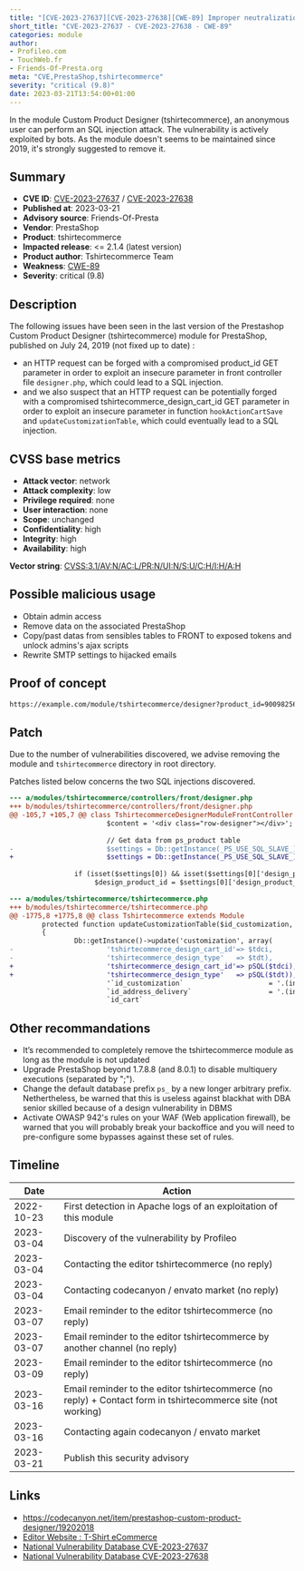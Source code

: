 ```yaml
---
title: "[CVE-2023-27637][CVE-2023-27638][CWE-89] Improper neutralization of SQL parameters in module Prestashop Custom Product Designer (tshirtecommerce) for PrestaShop"
short_title: "CVE-2023-27637 - CVE-2023-27638 - CWE-89"
categories: module
author:
- Profileo.com
- TouchWeb.fr
- Friends-Of-Presta.org
meta: "CVE,PrestaShop,tshirtecommerce"
severity: "critical (9.8)"
date: 2023-03-21T13:54:00+01:00
---
```


In the module Custom Product Designer (tshirtecommerce), an anonymous user can perform an SQL injection attack. The vulnerability is actively exploited by bots. As the module doesn't seems to be maintained since 2019, it's strongly suggested to remove it.

## Summary

* **CVE ID**: [CVE-2023-27637](https://cve.mitre.org/cgi-bin/cvename.cgi?name=CVE-2023-27637) / [CVE-2023-27638](https://cve.mitre.org/cgi-bin/cvename.cgi?name=CVE-2023-27638)
* **Published at**: 2023-03-21
* **Advisory source**: Friends-Of-Presta
* **Vendor**: PrestaShop
* **Product**: tshirtecommerce
* **Impacted release**: <= 2.1.4 (latest version)
* **Product author**: Tshirtecommerce Team
* **Weakness**: [CWE-89](https://cwe.mitre.org/data/definitions/89.html)
* **Severity**: critical (9.8)

## Description

The following issues have been seen in the last version of the Prestashop Custom Product Designer (tshirtecommerce) module for PrestaShop, published on July 24, 2019 (not fixed up to date) :
- an HTTP request can be forged with a compromised product_id GET parameter in order to exploit an insecure parameter in front controller file `designer.php`, which could lead to a SQL injection.
- and we also suspect that an HTTP request can be potentially forged with a compromised tshirtecommerce_design_cart_id GET parameter in order to exploit an insecure parameter in function `hookActionCartSave` and `updateCustomizationTable`, which could eventually lead to a SQL injection.

## CVSS base metrics

* **Attack vector**: network
* **Attack complexity**: low
* **Privilege required**: none
* **User interaction**: none
* **Scope**: unchanged
* **Confidentiality**: high
* **Integrity**: high
* **Availability**: high

**Vector string**: [CVSS:3.1/AV:N/AC:L/PR:N/UI:N/S:U/C:H/I:H/A:H](https://nvd.nist.gov/vuln-metrics/cvss/v3-calculator?vector=AV:N/AC:L/PR:N/UI:N/S:U/C:H/I:H/A:H)

## Possible malicious usage

* Obtain admin access
* Remove data on the associated PrestaShop
* Copy/past datas from sensibles tables to FRONT to exposed tokens and unlock admins's ajax scripts
* Rewrite SMTP settings to hijacked emails

## Proof of concept

```bash
https://example.com/module/tshirtecommerce/designer?product_id=900982561&parent_id=1;SELECT%20SLEEP(5);
```

## Patch 

Due to the number of vulnerabilities discovered, we advise removing the module and `tshirtecommerce` directory in root directory.

Patches listed below concerns the two SQL injections discovered.

```diff
--- a/modules/tshirtecommerce/controllers/front/designer.php
+++ b/modules/tshirtecommerce/controllers/front/designer.php
@@ -105,7 +105,7 @@ class TshirtecommerceDesignerModuleFrontController extends ModuleFrontController
                        $content = '<div class="row-designer"></div>';
 
                        // Get data from ps_product table
-                       $settings = Db::getInstance(_PS_USE_SQL_SLAVE_)->executeS("SELECT `design_product_id` FROM `"._DB_PREFIX_."product` WHERE `id_product`=".$parent_id);
+                       $settings = Db::getInstance(_PS_USE_SQL_SLAVE_)->executeS("SELECT `design_product_id` FROM `"._DB_PREFIX_."product` WHERE `id_product`=".(int)$parent_id);
 
                if (isset($settings[0]) && isset($settings[0]['design_product_id'])) {
                     $design_product_id = $settings[0]['design_product_id'];
```

```diff
--- a/modules/tshirtecommerce/tshirtecommerce.php 
+++ b/modules/tshirtecommerce/tshirtecommerce.php 
@@ -1775,8 +1775,8 @@ class Tshirtecommerce extends Module
        protected function updateCustomizationTable($id_customization, $id_address_delivery, $id_cart, $id_product, $tdci, $tdt = 'cart')
        {
                Db::getInstance()->update('customization', array(
-                       'tshirtecommerce_design_cart_id'=> $tdci,
-                       'tshirtecommerce_design_type'   => $tdt),
+                       'tshirtecommerce_design_cart_id'=> pSQL($tdci),
+                       'tshirtecommerce_design_type'   => pSQL($tdt)),
                        '`id_customization`                     = '.(int)$id_customization.' AND
                        `id_address_delivery`                   = '.(int)$id_address_delivery.' AND
                        `id_cart`                                               = '.(int)$id_cart.' AND
```

## Other recommandations

* It’s recommended to completely remove the tshirtecommerce module as long as the module is not updated
* Upgrade PrestaShop beyond 1.7.8.8 (and 8.0.1) to disable multiquery executions (separated by ";").
* Change the default database prefix `ps_` by a new longer arbitrary prefix. Nethertheless, be warned that this is useless against blackhat with DBA senior skilled because of a design vulnerability in DBMS
* Activate OWASP 942's rules on your WAF (Web application firewall), be warned that you will probably break your backoffice and you will need to pre-configure some bypasses against these set of rules.

## Timeline

| Date | Action |
| -- | -- |
| 2022-10-23 | First detection in Apache logs of an exploitation of this module |
| 2023-03-04 | Discovery of the vulnerability by Profileo |
| 2023-03-04 | Contacting the editor tshirtecommerce (no reply) |
| 2023-03-04 | Contacting codecanyon / envato market (no reply) |
| 2023-03-07 | Email reminder to the editor tshirtecommerce (no reply) |
| 2023-03-07 | Email reminder to the editor tshirtecommerce by another channel (no reply) |
| 2023-03-09 | Email reminder to the editor tshirtecommerce (no reply) |
| 2023-03-16 | Email reminder to the editor tshirtecommerce (no reply) + Contact form in tshirtecommerce site (not working) |
| 2023-03-16 | Contacting again codecanyon / envato market |
| 2023-03-21 | Publish this security advisory |

## Links

* https://codecanyon.net/item/prestashop-custom-product-designer/19202018
* [Editor Website : T-Shirt eCommerce](https://tshirtecommerce.com/)
* [National Vulnerability Database CVE-2023-27637](https://nvd.nist.gov/vuln/detail/CVE-2023-27637)
* [National Vulnerability Database CVE-2023-27638](https://nvd.nist.gov/vuln/detail/CVE-2023-27638)